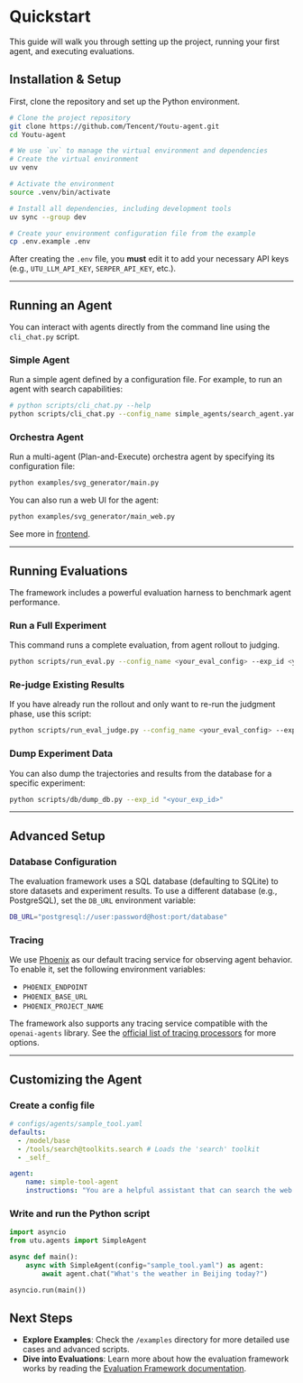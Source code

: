 # Quickstart

This guide will walk you through setting up the project, running your first agent, and executing evaluations.

## Installation & Setup

First, clone the repository and set up the Python environment.

```sh
# Clone the project repository
git clone https://github.com/Tencent/Youtu-agent.git
cd Youtu-agent

# We use `uv` to manage the virtual environment and dependencies
# Create the virtual environment
uv venv

# Activate the environment
source .venv/bin/activate

# Install all dependencies, including development tools
uv sync --group dev

# Create your environment configuration file from the example
cp .env.example .env
```

After creating the `.env` file, you **must** edit it to add your necessary API keys (e.g., `UTU_LLM_API_KEY`, `SERPER_API_KEY`, etc.).

---

## Running an Agent

You can interact with agents directly from the command line using the `cli_chat.py` script.

### Simple Agent

Run a simple agent defined by a configuration file. For example, to run an agent with search capabilities:

```sh
# python scripts/cli_chat.py --help
python scripts/cli_chat.py --config_name simple_agents/search_agent.yaml --stream
```

### Orchestra Agent

Run a multi-agent (Plan-and-Execute) orchestra agent by specifying its configuration file:

```sh
python examples/svg_generator/main.py
```

You can also run a web UI for the agent:

```sh
python examples/svg_generator/main_web.py
```

See more in [frontend](./frontend.md).

---

## Running Evaluations

The framework includes a powerful evaluation harness to benchmark agent performance.

### Run a Full Experiment

This command runs a complete evaluation, from agent rollout to judging.

```sh
python scripts/run_eval.py --config_name <your_eval_config> --exp_id <your_exp_id> --dataset WebWalkerQA --concurrency 5
```

### Re-judge Existing Results

If you have already run the rollout and only want to re-run the judgment phase, use this script:

```sh
python scripts/run_eval_judge.py --config_name <your_eval_config> --exp_id <your_exp_id> --dataset WebWalkerQA
```

### Dump Experiment Data

You can also dump the trajectories and results from the database for a specific experiment:

```sh
python scripts/db/dump_db.py --exp_id "<your_exp_id>"
```

---

## Advanced Setup

### Database Configuration

The evaluation framework uses a SQL database (defaulting to SQLite) to store datasets and experiment results. To use a different database (e.g., PostgreSQL), set the `DB_URL` environment variable:

```sh
DB_URL="postgresql://user:password@host:port/database"
```

### Tracing

We use [Phoenix](https://arize.com/docs/phoenix) as our default tracing service for observing agent behavior. To enable it, set the following environment variables:
- `PHOENIX_ENDPOINT`
- `PHOENIX_BASE_URL`
- `PHOENIX_PROJECT_NAME`

The framework also supports any tracing service compatible with the `openai-agents` library. See the [official list of tracing processors](https://openai.github.io/openai-agents-python/tracing/#external-tracing-processors-list) for more options.

---


## Customizing the Agent

### Create a config file
```yaml
# configs/agents/sample_tool.yaml
defaults:
  - /model/base
  - /tools/search@toolkits.search # Loads the 'search' toolkit
  - _self_

agent:
    name: simple-tool-agent
    instructions: "You are a helpful assistant that can search the web."
```

### Write and run the Python script

```python
import asyncio
from utu.agents import SimpleAgent

async def main():
    async with SimpleAgent(config="sample_tool.yaml") as agent:
        await agent.chat("What's the weather in Beijing today?")

asyncio.run(main())
```

## Next Steps

- **Explore Examples**: Check the `/examples` directory for more detailed use cases and advanced scripts.
- **Dive into Evaluations**: Learn more about how the evaluation framework works by reading the [Evaluation Framework documentation](./eval.md).

